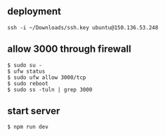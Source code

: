 ## deployment

```
ssh -i ~/Downloads/ssh.key ubuntu@150.136.53.248
```

## allow 3000 through firewall

```
$ sudo su -
$ ufw status
$ sudo ufw allow 3000/tcp
$ sudo reboot
$ sudo ss -tuln | grep 3000
```

## start server

```
$ npm run dev
```
